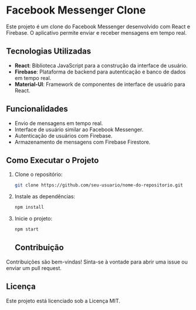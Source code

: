 # Facebook Messenger Clone

Este projeto é um clone do Facebook Messenger desenvolvido com React e Firebase. O aplicativo permite enviar e receber mensagens em tempo real.

## Tecnologias Utilizadas

- **React**: Biblioteca JavaScript para a construção da interface de usuário.
- **Firebase**: Plataforma de backend para autenticação e banco de dados em tempo real.
- **Material-UI**: Framework de componentes de interface de usuário para React.

## Funcionalidades

- Envio de mensagens em tempo real.
- Interface de usuário similar ao Facebook Messenger.
- Autenticação de usuários com Firebase.
- Armazenamento de mensagens com Firebase Firestore.

## Como Executar o Projeto

1. Clone o repositório:

   ```bash
   git clone https://github.com/seu-usuario/nome-do-repositorio.git

   ```

2. Instale as dependências:

   ```bash
   npm install
   ```

3. Inicie o projeto:

   ```bash
   npm start
   ```

   ## Contribuição

Contribuições são bem-vindas! Sinta-se à vontade para abrir uma issue ou enviar um pull request.

## Licença

Este projeto está licenciado sob a Licença MIT.
